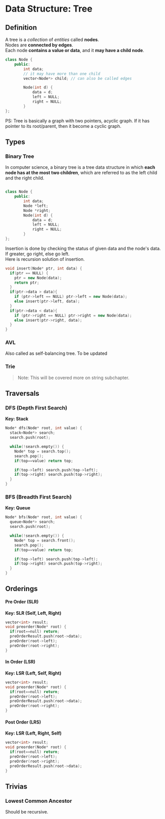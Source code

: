 # Data Structure: Tree

## Definition

A tree is a *collection* of *entities* called **nodes**.  
Nodes are **connected by edges**.  
Each node **contains a value or data**, and it **may have a child node**.


```cpp
class Node {
    public:
        int data;
        // it may have more than one child
        vector<Node*> child; // can also be called edges

        Node(int d) {
            data = d;
            left = NULL;
            right = NULL;
        }
};
```

PS: Tree is basically a graph with two pointers, acyclic graph. If it has pointer to its root/parent, then it become a cyclic graph.  

## Types

### Binary Tree

In computer science, a binary tree is a tree data structure in which **each node has at the most two children**, which are referred to as the left child and the right child.

```cpp

class Node {
    public:
        int data;
        Node *left;
        Node *right;
        Node(int d) {
            data = d;
            left = NULL;
            right = NULL;
        }
};
```

Insertion is done by checking the status of given data and the node's data. If greater, go right, else go left.  
Here is recursion solution of insertion.

```cpp
void insert(Node* ptr, int data) {
  if(ptr == NULL) {
    ptr = new Node(data);
    return ptr;
  }
  if(ptr->data > data){
    if (ptr->left == NULL) ptr->left = new Node(data);
    else insert(ptr->left, data);
  }
  if(ptr->data < data){
    if (ptr->right == NULL) ptr->right = new Node(data);
    else insert(ptr->right, data);
  }
}
```

### AVL
Also called as self-balancing tree.
To be updated

### Trie
> Note: This will be covered more on string subchapter.


## Traversals

### DFS (Depth First Search)

**Key: Stack**

```cpp
Node* dfs(Node* root, int value) {
  stack<Node*> search;
  search.push(root);

  while(!search.empty()) {
    Node* top = search.top();
    search.pop();
    if(top==value) return top;

    if(top->left) search.push(top->left);
    if(top->right) search.push(top->right);
  }
}

```

### BFS (Breadth First Search)

**Key: Queue**

```cpp
Node* bfs(Node* root, int value) {
  queue<Node*> search;
  search.push(root);

  while(!search.empty()) {
    Node* top = search.front();
    search.pop();
    if(top==value) return top;

    if(top->left) search.push(top->left);
    if(top->right) search.push(top->right);
  }
}

```

## Orderings

#### Pre Order (SLR)
**Key: SLR (Self, Left, Right)**

```cpp
vector<int> result;
void preorder(Node* root) {
  if(root==null) return;
  preOrderResult.push(root->data);
  preOrder(root->left);
  preOrder(root->right);
}

```

#### In Order (LSR)
**Key: LSR (Left, Self, Right)**

```cpp
vector<int> result;
void preorder(Node* root) {
  if(root==null) return;
  preOrder(root->left);
  preOrderResult.push(root->data);
  preOrder(root->right);
}

```

#### Post Order (LRS)
**Key: LSR (Left, Right, Self)**

```cpp
vector<int> result;
void preorder(Node* root) {
  if(root==null) return;
  preOrder(root->left);
  preOrder(root->right);
  preOrderResult.push(root->data);
}

```


## Trivias

### Lowest Common Ancestor

Should be recursive.
